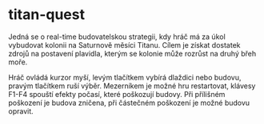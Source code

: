 # titan-quest

Jedná se o real-time budovatelskou strategii, kdy hráč má za úkol vybudovat kolonii na Saturnově měsíci Titanu. Cílem je získat dostatek zdrojů na postavení plavidla, kterým se kolonie může rozrůst na druhý břeh moře.

Hráč ovládá kurzor myší, levým tlačítkem vybírá dlaždici nebo budovu, pravým tlačítkem ruší výběr. Mezerníkem je možné hru restartovat, klávesy F1-F4 spouští efekty počasí, které poškozují budovy. Při přílišném poškození je budova zničena, při částečném poškození je možné budovu opravit.
